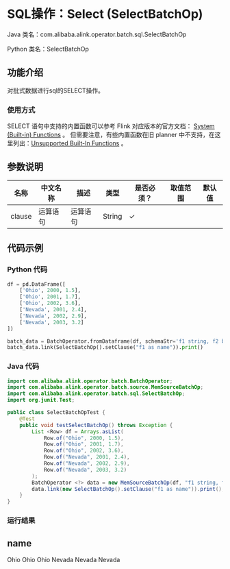 # SQL操作：Select (SelectBatchOp)
Java 类名：com.alibaba.alink.operator.batch.sql.SelectBatchOp

Python 类名：SelectBatchOp


## 功能介绍
对批式数据进行sql的SELECT操作。

### 使用方式

SELECT 语句中支持的内置函数可以参考 Flink
对应版本的官方文档： [System (Built-in) Functions](https://nightlies.apache.org/flink/flink-docs-release-1.13/docs/dev/table/functions/systemfunctions/)
。 但需要注意，有些内置函数在旧 planner
中不支持，在这里列出：[Unsupported Built-In Functions](https://nightlies.apache.org/flink/flink-docs-release-1.13/docs/dev/table/legacy_planner/#unsupported-built-in-functions)
。

## 参数说明

| 名称 | 中文名称 | 描述 | 类型 | 是否必须？ | 取值范围 | 默认值 |
| --- | --- | --- | --- | --- | --- | --- |
| clause | 运算语句 | 运算语句 | String | ✓ |  |  |

## 代码示例

### Python 代码

```python
df = pd.DataFrame([
    ['Ohio', 2000, 1.5],
    ['Ohio', 2001, 1.7],
    ['Ohio', 2002, 3.6],
    ['Nevada', 2001, 2.4],
    ['Nevada', 2002, 2.9],
    ['Nevada', 2003, 3.2]
])

batch_data = BatchOperator.fromDataframe(df, schemaStr='f1 string, f2 bigint, f3 double')
batch_data.link(SelectBatchOp().setClause("f1 as name")).print()
```
### Java 代码
```java
import com.alibaba.alink.operator.batch.BatchOperator;
import com.alibaba.alink.operator.batch.source.MemSourceBatchOp;
import com.alibaba.alink.operator.batch.sql.SelectBatchOp;
import org.junit.Test;

public class SelectBatchOpTest {
	@Test
	public void testSelectBatchOp() throws Exception {
        List <Row> df = Arrays.asList(
    	    Row.of("Ohio", 2000, 1.5),
    		Row.of("Ohio", 2001, 1.7),
    		Row.of("Ohio", 2002, 3.6),
    		Row.of("Nevada", 2001, 2.4),
    		Row.of("Nevada", 2002, 2.9),
    		Row.of("Nevada", 2003, 3.2)
    	);
    	BatchOperator <?> data = new MemSourceBatchOp(df, "f1 string, f2 int, f3 double");
		data.link(new SelectBatchOp().setClause("f1 as name")).print();
	}
}
```

### 运行结果

name
----
Ohio
Ohio
Ohio
Nevada
Nevada
Nevada
